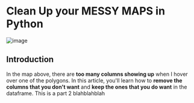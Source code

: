 # Clean Up your MESSY MAPS in Python
![image](https://github.com/dylans0ng/dylans0ng.github.io/assets/112503726/c991a5c2-bba3-47b3-8dd9-a69512190ab9)

## Introduction
In the map above, there are **too many columns showing up** when I hover over one of the polygons.  In this article, you'll learn how to **remove the columns that you don't want** and **keep the ones that you do want** in the dataframe. This is a part 2 blahblahblah
